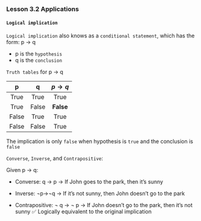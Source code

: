 ### Lesson 3.2 Applications

#### `Logical implication`

`Logical implication` also knows as a `conditional statement`, which has the form: p -> q

- p is the `hypothesis`
- q is the `conclusion`

`Truth tables` for p -> q

|   p   |   q   | $p \rightarrow q$ |
| :---: | :---: | :---------------: |
| True  | True  |       True        |
| True  | False |     **False**     |
| False | True  |       True        |
| False | False |       True        |

The implication is only `false` when hypothesis is `true` and the conclusion is `false`

`Converse`, `Inverse`, and `Contrapositive`:

Given p → q:

- Converse: q → p
  → If John goes to the park, then it’s sunny

- Inverse: ¬p→¬q
  → If it’s not sunny, then John doesn’t go to the park

- Contrapositive: ¬ q → ¬ p
  → If John doesn’t go to the park, then it’s not sunny
  ✅ Logically equivalent to the original implication
